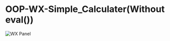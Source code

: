 # OOP-WX-Simple_Calculater(Without eval())

![WX Panel](https://user-images.githubusercontent.com/54390014/107111730-4d77e780-6878-11eb-902c-c950bb3d2176.png)
